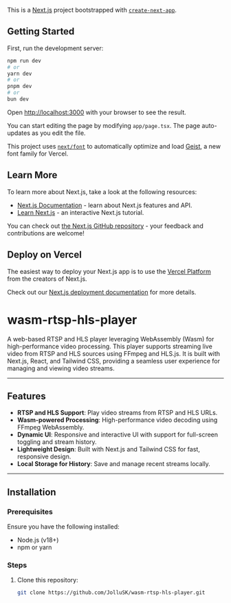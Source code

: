 This is a [Next.js](https://nextjs.org) project bootstrapped with [`create-next-app`](https://nextjs.org/docs/app/api-reference/cli/create-next-app).

## Getting Started

First, run the development server:

```bash
npm run dev
# or
yarn dev
# or
pnpm dev
# or
bun dev
```

Open [http://localhost:3000](http://localhost:3000) with your browser to see the result.

You can start editing the page by modifying `app/page.tsx`. The page auto-updates as you edit the file.

This project uses [`next/font`](https://nextjs.org/docs/app/building-your-application/optimizing/fonts) to automatically optimize and load [Geist](https://vercel.com/font), a new font family for Vercel.

## Learn More

To learn more about Next.js, take a look at the following resources:

- [Next.js Documentation](https://nextjs.org/docs) - learn about Next.js features and API.
- [Learn Next.js](https://nextjs.org/learn) - an interactive Next.js tutorial.

You can check out [the Next.js GitHub repository](https://github.com/vercel/next.js) - your feedback and contributions are welcome!

## Deploy on Vercel

The easiest way to deploy your Next.js app is to use the [Vercel Platform](https://vercel.com/new?utm_medium=default-template&filter=next.js&utm_source=create-next-app&utm_campaign=create-next-app-readme) from the creators of Next.js.

Check out our [Next.js deployment documentation](https://nextjs.org/docs/app/building-your-application/deploying) for more details.


# wasm-rtsp-hls-player

A web-based RTSP and HLS player leveraging WebAssembly (Wasm) for high-performance video processing. This player supports streaming live video from RTSP and HLS sources using FFmpeg and HLS.js. It is built with Next.js, React, and Tailwind CSS, providing a seamless user experience for managing and viewing video streams.

---

## Features

- **RTSP and HLS Support**: Play video streams from RTSP and HLS URLs.
- **Wasm-powered Processing**: High-performance video decoding using FFmpeg WebAssembly.
- **Dynamic UI**: Responsive and interactive UI with support for full-screen toggling and stream history.
- **Lightweight Design**: Built with Next.js and Tailwind CSS for fast, responsive design.
- **Local Storage for History**: Save and manage recent streams locally.

---

## Installation

### Prerequisites
Ensure you have the following installed:
- Node.js (v18+)
- npm or yarn

### Steps
1. Clone this repository:
   ```bash
   git clone https://github.com/JolluSK/wasm-rtsp-hls-player.git
